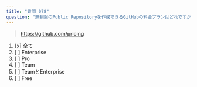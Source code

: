 ```yaml
---
title: "質問 078"
question: "無制限のPublic Repositoryを作成できるGitHubの料金プランはどれですか？"
---
```



> https://github.com/pricing
1. [x] 全て
1. [ ] Enterprise
1. [ ] Pro
1. [ ] Team
1. [ ] TeamとEnterprise
1. [ ] Free